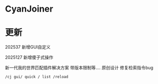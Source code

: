 # CyanJoiner


# 更新

202537 新增GUI自定义


2025127 新增傻子式操作


新一代我的世界匹配插件解决方案
带版本限制等....
原创设计
修复检索指令bug

```
/cj gui/ quick / list /reload
```